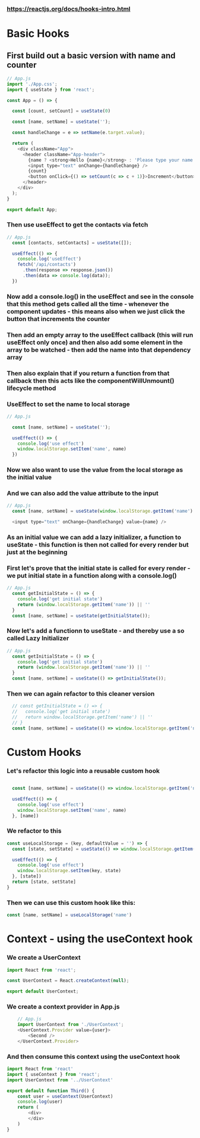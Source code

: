 ### https://reactjs.org/docs/hooks-intro.html

# Basic Hooks

## First build out a basic version with name and counter

```js
// App.js
import './App.css';
import { useState } from 'react';

const App = () => {

  const [count, setCount] = useState(0)

  const [name, setName] = useState('');

  const handleChange = e => setName(e.target.value);

  return (
    <div className="App">
      <header className="App-header">
        {name ? <strong>Hello {name}</strong> : 'Please type your name'}
        <input type="text" onChange={handleChange} />
        {count}
        <button onClick={() => setCount(c => c + 1)}>Increment</button>
      </header>
    </div>
  );
}

export default App;
```

### Then use useEffect to get the contacts via fetch
```js
// App.js
  const [contacts, setContacts] = useState([]);

  useEffect(() => {
    console.log('useEffect')
    fetch('/api/contacts')
      .then(response => response.json())
      .then(data => console.log(data));
  })
```

### Now add a console.log() in the useEffect and see in the console that this method gets called all the time - whenever the component updates - this means also when we just click the button that increments the counter

### Then add an empty array to the useEffect callback (this will run useEffect only once) and then also add some element in the array to be watched - then add the name into that dependency array

### Then also explain that if you return a function from that callback then this acts like the componentWillUnmount() lifecycle method

### UseEffect to set the name to local storage

```js
// App.js

  const [name, setName] = useState('');

  useEffect(() => {
    console.log('use effect')
    window.localStorage.setItem('name', name)
  })
```

### Now we also want to use the value from the local storage as the initial value

### And we can also add the value attribute to the input
```js
// App.js
  const [name, setName] = useState(window.localStorage.getItem('name') || '');

  <input type="text" onChange={handleChange} value={name} />
```

### As an initial value we can add a lazy initializer, a function to useState - this function is then not called for every render but just at the beginning

### First let's prove that the initial state is called for every render - we put initial state in a function along with a console.log()

```js
// App.js
  const getInitialState = () => {
    console.log('get initial state')
    return (window.localStorage.getItem('name')) || ''
  }
  const [name, setName] = useState(getInitialState());
```

### Now let's add a functionn to useState - and thereby use a so called Lazy Initializer

```js
// App.js
  const getInitialState = () => {
    console.log('get initial state')
    return (window.localStorage.getItem('name')) || ''
  }
  const [name, setName] = useState(() => getInitialState());
```

### Then we can again refactor to this cleaner version
```js
  // const getInitialState = () => {
  //   console.log('get initial state')
  //   return window.localStorage.getItem('name') || ''
  // }
  const [name, setName] = useState(() => window.localStorage.getItem('name') || '');
```

# Custom Hooks

### Let's refactor this logic into a reusable custom hook

```js

  const [name, setName] = useState(() => window.localStorage.getItem('name') || '');

  useEffect(() => {
    console.log('use effect')
    window.localStorage.setItem('name', name)
  }, [name])
```

### We refactor to this

```js
const useLocalStorage = (key, defaultValue = '') => {
  const [state, setState] = useState(() => window.localStorage.getItem(key) || defaultValue);

  useEffect(() => {
    console.log('use effect')
    window.localStorage.setItem(key, state)
  }, [state])
  return [state, setState]
}
```

### Then we can use this custom hook like this:

```js
const [name, setName] = useLocalStorage('name')
```

# Context - using the useContext hook 

### We create a UserContext  
```js
import React from 'react';

const UserContext = React.createContext(null);

export default UserContext;
```

### We create a context provider in App.js

```js
    // App.js
    import UserContext from './UserContext';
    <UserContext.Provider value={user}>
        <Second />
    </UserContext.Provider>
```

### And then consume this context using the useContext hook

```js
import React from 'react'
import { useContext } from 'react';
import UserContext from '../UserContext'

export default function Third() {
    const user = useContext(UserContext)
    console.log(user)
    return (
        <div>
        </div>
    )
}

```